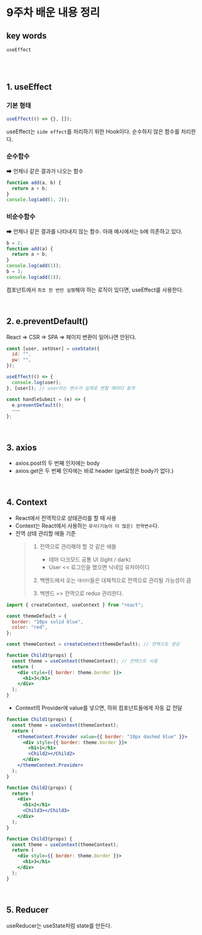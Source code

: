# 9주차 배운 내용 정리

## key words

`useEffect`

<br><br>

## 1. useEffect

### 기본 형태

```js
useEffect(() => {}, []);
```

useEffect는 `side effect`를 처리하기 위한 Hook이다. 순수하지 않은 함수를 처리한다.

### 순수함수

➡ 언제나 같은 결과가 나오는 함수

```js
function add(a, b) {
  return a + b;
}
console.log(add(1, 2));
```

### 비순수함수

➡ 언제나 같은 결과를 나타내지 않는 함수. 아래 예시에서는 b에 의존하고 있다.

```js
b = 2;
function add(a) {
  return a + b;
}
console.log(add(1));
b = 3;
console.log(add(1));
```

컴포넌트에서 `최초 한 번만 실행`해야 하는 로직이 있다면, useEffect를 사용한다.

<br>

## 2. e.preventDefault()

React => CSR => SPA => 페이지 변환이 일어나면 안된다.

```js
const [user, setUser] = useState({
  id: "",
  pw: "",
});

useEffect(() => {
  console.log(user);
}, [user]); // user라는 변수가 실제로 변할 때마다 동작

const handleSubmit = (e) => {
  e.preventDefault();
  ~~~
};
```

<br>

## 3. axios

- axios.post의 두 번째 인자에는 body
- axios.get은 두 번째 인자에는 바로 header (get요청은 body가 없다.)

<br>

## 4. Context

- React에서 전역적으로 상태관리를 할 때 사용
- Context는 React에서 사용하는 `유사(기능이 더 많은) 전역변수`다.
- 전역 상태 관리할 애들 기준
  > 1. 전역으로 관리해야 할 것 같은 애들
  >
  >    - 테마 다크모드 공통 UI (light / dark)
  >    - User << 로그인을 했으면 닉네임 유저아이디
  >
  > 2. 백엔드에서 오는 `데이터`들은 대체적으로 전역으로 관리될 가능성이 큼
  >
  > 3. 백엔드 => 전역으로 redux 관리한다.

```jsx
import { createContext, useContext } from "react";

const themeDefault = {
  border: "10px solid blue",
  color: "red",
};

const themeContext = createContext(themeDefault); // 컨텍스트 생성

function Child3(props) {
  const theme = useContext(themeContext); // 컨텍스트 사용
  return (
    <div style={{ border: theme.border }}>
      <h1>3</h1>
    </div>
  );
}
```

- Context의 Provider에 value를 넣으면, 하위 컴포넌트들에게 자동 값 전달

```jsx
function Child1(props) {
  const theme = useContext(themeContext);
  return (
    <themeContext.Provider value={{ border: "10px dashed blue" }}>
      <div style={{ border: theme.border }}>
        <h1>1</h1>
        <Child2></Child2>
      </div>
    </themeContext.Provider>
  );
}

function Child2(props) {
  return (
    <div>
      <h1>2</h1>
      <Child3></Child3>
    </div>
  );
}

function Child3(props) {
  const theme = useContext(themeContext);
  return (
    <div style={{ border: theme.border }}>
      <h1>3</h1>
    </div>
  );
}
```

<br>

## 5. Reducer

useReducer는 useState처럼 state를 만든다.

